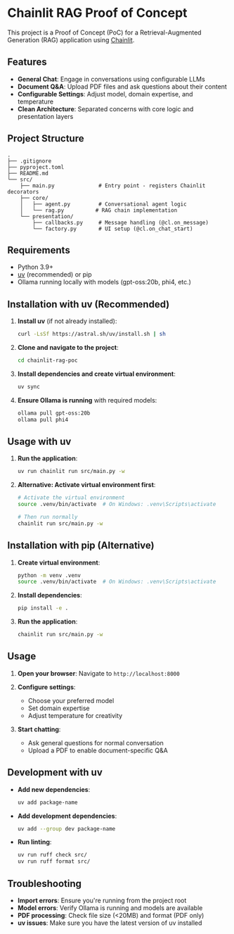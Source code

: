 # Chainlit RAG Proof of Concept

This project is a Proof of Concept (PoC) for a Retrieval-Augmented Generation (RAG) application using [Chainlit](https://docs.chainlit.io/get-started/overview).

## Features

- **General Chat**: Engage in conversations using configurable LLMs
- **Document Q&A**: Upload PDF files and ask questions about their content
- **Configurable Settings**: Adjust model, domain expertise, and temperature
- **Clean Architecture**: Separated concerns with core logic and presentation layers

## Project Structure

```
.
├── .gitignore
├── pyproject.toml
├── README.md
└── src/
    ├── main.py              # Entry point - registers Chainlit decorators
    ├── core/
    │   ├── agent.py         # Conversational agent logic
    │   └── rag.py          # RAG chain implementation
    └── presentation/
        ├── callbacks.py     # Message handling (@cl.on_message)
        └── factory.py       # UI setup (@cl.on_chat_start)
```

## Requirements

- Python 3.9+
- [uv](https://github.com/astral-sh/uv) (recommended) or pip
- Ollama running locally with models (gpt-oss:20b, phi4, etc.)

## Installation with uv (Recommended)

1. **Install uv** (if not already installed):
   ```bash
   curl -LsSf https://astral.sh/uv/install.sh | sh
   ```

2. **Clone and navigate to the project**:
   ```bash
   cd chainlit-rag-poc
   ```

3. **Install dependencies and create virtual environment**:
   ```bash
   uv sync
   ```

4. **Ensure Ollama is running** with required models:
   ```bash
   ollama pull gpt-oss:20b
   ollama pull phi4
   ```

## Usage with uv

1. **Run the application**:
   ```bash
   uv run chainlit run src/main.py -w
   ```

2. **Alternative: Activate virtual environment first**:
   ```bash
   # Activate the virtual environment
   source .venv/bin/activate  # On Windows: .venv\Scripts\activate
   
   # Then run normally
   chainlit run src/main.py -w
   ```

## Installation with pip (Alternative)

1. **Create virtual environment**:
   ```bash
   python -m venv .venv
   source .venv/bin/activate  # On Windows: .venv\Scripts\activate
   ```

2. **Install dependencies**:
   ```bash
   pip install -e .
   ```

3. **Run the application**:
   ```bash
   chainlit run src/main.py -w
   ```

## Usage

1. **Open your browser**:
   Navigate to `http://localhost:8000`

2. **Configure settings**:
   - Choose your preferred model
   - Set domain expertise
   - Adjust temperature for creativity

3. **Start chatting**:
   - Ask general questions for normal conversation
   - Upload a PDF to enable document-specific Q&A

## Development with uv

- **Add new dependencies**:
  ```bash
  uv add package-name
  ```

- **Add development dependencies**:
  ```bash
  uv add --group dev package-name
  ```

- **Run linting**:
  ```bash
  uv run ruff check src/
  uv run ruff format src/
  ```

## Troubleshooting

- **Import errors**: Ensure you're running from the project root
- **Model errors**: Verify Ollama is running and models are available
- **PDF processing**: Check file size (<20MB) and format (PDF only)
- **uv issues**: Make sure you have the latest version of uv installed
